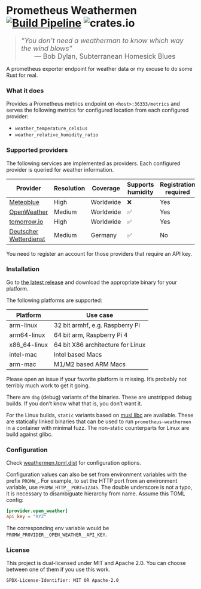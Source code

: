 # Prometheus Weathermen [![Build Pipeline](https://github.com/lstrojny/prometheus-weathermen/actions/workflows/build.yml/badge.svg)](https://github.com/lstrojny/prometheus-weathermen/actions/workflows/build.yml) ![crates.io](https://img.shields.io/crates/v/prometheus-weathermen.svg)

<font size=4><blockquote><em>“You don't need a weatherman to know which way the wind blows”</em><br>&nbsp;&nbsp;&nbsp;&nbsp;&nbsp;&nbsp;&nbsp;— Bob Dylan, Subterranean Homesick Blues</blockquote></font>

A prometheus exporter endpoint for weather data or my excuse to do some Rust for real.

### What it does

Provides a Prometheus metrics endpoint on `<host>:36333/metrics` and serves the following metrics for configured
location from each configured provider:

-   `weather_temperature_celsius`
-   `weather_relative_humidity_ratio`

### Supported providers

The following services are implemented as providers. Each configured provider is queried for weather information.

| Provider                                      | Resolution | Coverage  | Supports humidity | Registration required |
| --------------------------------------------- | ---------- | --------- | ----------------- | --------------------- |
| [Meteoblue](https://www.meteoblue.com/)       | High       | Worldwide | ❌                | Yes                   |
| [OpenWeather](https://openweathermap.org/)    | Medium     | Worldwide | ✅                | Yes                   |
| [tomorrow.io](https://www.tomorrow.io/)       | High       | Worldwide | ✅                | Yes                   |
| [Deutscher Wetterdienst](https://www.dwd.de/) | Medium     | Germany   | ✅                | No                    |

You need to register an account for those providers that require an API key.

### Installation

Go to [the latest release](https://github.com/lstrojny/prometheus-weathermen/releases/latest) and download the
appropriate binary for your platform.

The following platforms are supported:

| Platform     | Use case                          |
| ------------ | --------------------------------- |
| arm-linux    | 32 bit armhf, e.g. Raspberry Pi   |
| arm64-linux  | 64 bit arm, Raspberry Pi 4        |
| x86_64-linux | 64 bit X86 architecture for Linux |
| intel-mac    | Intel based Macs                  |
| arm-mac      | M1/M2 based ARM Macs              |

Please open an issue if your favorite platform is missing. It’s probably not terribly much work to get it going.

There are `dbg` (debug) variants of the binaries. These are unstripped debug builds. If you don’t know what that is, you
don’t want it.

For the Linux builds, `static` variants based on [musl libc](https://www.musl-libc.org/) are available. These are
statically linked binaries that can be used to run `prometheus-weathermen` in a container with minimal fuzz. The non-static
counterparts for Linux are build against glibc.

### Configuration

Check [weathermen.toml.dist](weathermen.toml.dist) for configuration options.

Configuration values can also be set from environment variables with the prefix `PROMW_`. For example, to set the HTTP
port from an environment variable, use `PROMW_HTTP__PORT=12345`. The double underscore is not a typo, it is necessary
to disambiguate hierarchy from name. Assume this TOML config:

```toml
[provider.open_weather]
api_key = "XYZ"
```

The corresponding env variable would be `PROMW_PROVIDER__OPEN_WEATHER__API_KEY`.

### License

This project is dual-licensed under MIT and Apache 2.0. You can choose between one of them if you use this work.

`SPDX-License-Identifier: MIT OR Apache-2.0`
